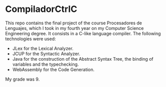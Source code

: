 # CompiladorCtrlC
This repo contains the final project of the course Procesadores de Lenguajes, which I took in my fourth year on my Computer Science Engineering degree. It consists in a C-like language compiler. The following technologies were used: 
* JLex for the Lexical Analyzer. 
* JCUP for the Syntactic Analyzer. 
* Java for the construction of the Abstract Syntax Tree, the binding of variables and the typechecking. 
* WebAssembly for the Code Generation.  

My grade was 9.
